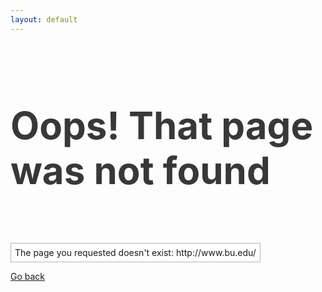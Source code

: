 ```yaml
---
layout: default
---
```


<head>
<style>
.box {
	margin-top:40px;
	border: 1px solid #B7B6B5;
	background-color:white;
	display:inline-block;
	padding:6px;
}
h1 {
	margin-top:110px;
	font-size:60px;
	color:#383838;
}

p {
	margin-top:100px;
}

#back-button {
	padding-top: 20px;
	padding-bottom:20px;
	padding-left: 30px;
	padding-right: 30px;

}


</style>

</head>

<body>
<div class="container-fluid">
<div class= "text-center">
<div class="row">
<h1>Oops! That page was not found</h1> 
<div class="box">The page you requested doesn't exist: http://www.bu.edu/</div>
<p><a id="back-button" class="btn-lg btn-success" href="#" role="button" data-toggle="modal" data-target="#myModal">Go back</a></p>
</div>
</div>
</div>

</body>
